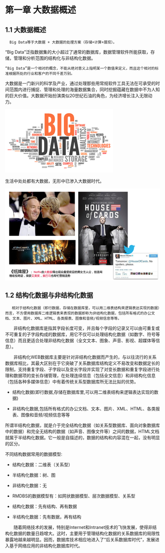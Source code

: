 # 第一章 大数据概述



## 1.1 大数据概述

      Big Data等于大数据 + 大数据的处理方案（存储+计算+展现）。
“Big Data”泛指数据集的大小超过了通常的数据库，数据管理软件所能获取，存储，管理和分析范围的结构化与非结构化数据。


    “Big Data”是一个相对的概念，不能从绝对意义上指明某一个数值来定义，而且这个相对的标准根据所处的行业和客户的不同千差万别。



大数据是一门新兴的科学及产业，通过处理那些用常规软件工具无法在可承受的时间范围内进行捕捉、管理和处理的海量数据集合，同时挖掘蕴藏在数据中不为人知的巨大价值。大数据开始扮演类似20世纪石油的角色，为经济增长注入无限动力。

![](/assets/import1.1.-2.png)



生活中处处都有大数据，无形中已渗入大数据时代。

![](/assets/import1.1-1.png)

## 1.2  结构化数据与非结构化数据

       相对于结构化数据（即行数据，存储在数据库里，可以用二维表结构来逻辑表达实现的数据）而言，不方便用数据库二维逻辑表来表现的数据即称为非结构化数据，包括所有格式的办公文档、文本、图片、XML、HTML、各类报表、图像和音频/视频信息等等。

       非结构化数据库是指其字段长度可变，并且每个字段的记录又可以由可重复或不可重复的子字段构成的数据库，用它不仅可以处理结构化数据（如数字、符号等信息）而且更适合处理非结构化数据（全文文本、图象、声音、影视、超媒体等信息）。

       非结构化WEB数据库主要是针对非结构化数据而产生的，与以往流行的关系数据库相比，其最大区别在于它突破了关系数据库结构定义不易改变和数据定长的限制，支持重复字段、子字段以及变长字段并实现了对变长数据和重复字段进行处理和数据项的变长存储管理，在处理连续信息（包括全文信息）和非结构化信息（包括各种多媒体信息）中有着传统关系型数据库所无法比拟的优势。

* 结构化数据\(即行数据,存储在数据库里,可以用二维表结构来逻辑表达实现的数据\)

* 非结构化数据,包括所有格式的办公文档、文本、图片、XML、HTML、各类报表、图像和音频/视频信息等等

所谓半结构化数据，就是介于完全结构化数据（如关系型数据库、面向对象数据库中的数据）和完全无结构的数据（如声音、图像文件等）之间的数据，HTML文档就属于半结构化数据。它一般是自描述的，数据的结构和内容混在一起，没有明显的区分。

不同结构数据常用的数据模型:

* 结构化数据：二维表（关系型）

* 半结构化数据：树、图

* 非结构化数据：无

* RMDBS的数据模型有：如网状数据模型、层次数据模型、关系型

* 结构化数据：先有结构、再有数据

* 半结构化数据：先有数据，再有结构

       随着网络技术的发展，特别是Internet和Intranet技术的飞快发展，使得非结构化数据的数量日趋增大。这时，主要用于管理结构化数据的关系数据库的局限性暴露地越来越明显。因而，数据库技术相应地进入了“后关系数据库时代”，发展进入基于网络应用的非结构化数据库时代。

